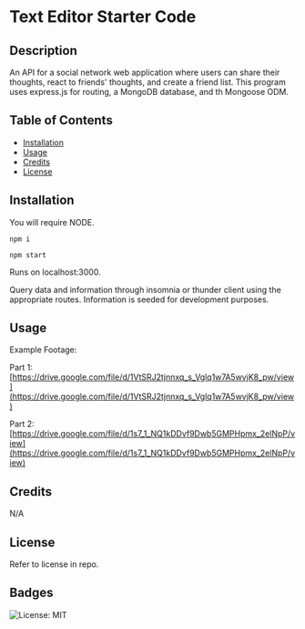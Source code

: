# Text Editor Starter Code

## Description

An API for a social network web application where users can share their thoughts, react to friends' thoughts, and create a friend list. This program uses express.js for routing, a MongoDB database, and th Mongoose ODM. 

## Table of Contents 

- [Installation](#installation)
- [Usage](#usage)
- [Credits](#credits)
- [License](#license)

## Installation

You will require NODE. 

```
npm i

npm start
```

Runs on localhost:3000.

Query data and information through insomnia or thunder client using the appropriate routes. Information is seeded for development purposes.  

## Usage

Example Footage:

Part 1: [https://drive.google.com/file/d/1VtSRJ2tjnnxq_s_Vglq1w7A5wvjK8_pw/view](https://drive.google.com/file/d/1VtSRJ2tjnnxq_s_Vglq1w7A5wvjK8_pw/view)

Part 2: [https://drive.google.com/file/d/1s7_1_NQ1kDDvf9Dwb5GMPHpmx_2elNpP/view](https://drive.google.com/file/d/1s7_1_NQ1kDDvf9Dwb5GMPHpmx_2elNpP/view)

## Credits

N/A

## License

Refer to license in repo. 

## Badges

![License: MIT](https://img.shields.io/badge/License-MIT-yellow.svg)
